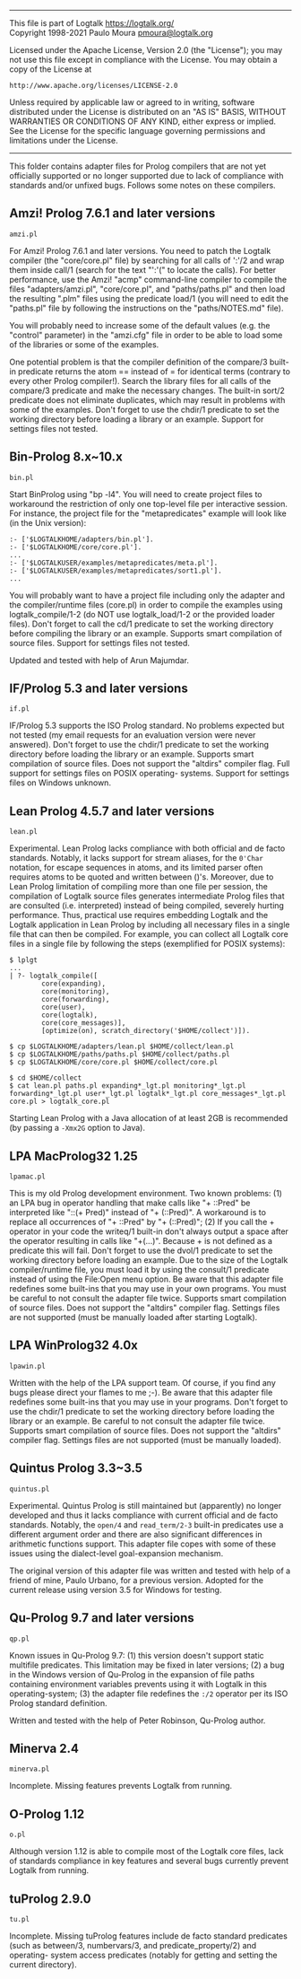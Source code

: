 ________________________________________________________________________

This file is part of Logtalk <https://logtalk.org/>  
Copyright 1998-2021 Paulo Moura <pmoura@logtalk.org>

Licensed under the Apache License, Version 2.0 (the "License");
you may not use this file except in compliance with the License.
You may obtain a copy of the License at

    http://www.apache.org/licenses/LICENSE-2.0

Unless required by applicable law or agreed to in writing, software
distributed under the License is distributed on an "AS IS" BASIS,
WITHOUT WARRANTIES OR CONDITIONS OF ANY KIND, either express or implied.
See the License for the specific language governing permissions and
limitations under the License.
________________________________________________________________________


This folder contains adapter files for Prolog compilers that are not yet
officially supported or no longer supported due to lack of compliance
with standards and/or unfixed bugs. Follows some notes on these compilers.


Amzi! Prolog 7.6.1 and later versions
-------------------------------------

	amzi.pl

For Amzi! Prolog 7.6.1 and later versions. You need to patch the Logtalk 
compiler (the "core/core.pl" file) by searching for all calls of 
':'/2 and wrap them inside call/1 (search for the text "':'(" to locate
the calls). For better performance, use the Amzi! "acmp" command-line 
compiler to compile the files "adapters/amzi.pl", "core/core.pl", 
and "paths/paths.pl" and then load the resulting ".plm" files 
using the predicate load/1 (you will need to edit the "paths.pl" file 
by following the instructions on the "paths/NOTES.md" file).

You will probably need to increase some of the default values (e.g. the 
"control" parameter) in the "amzi.cfg" file in order to be able to load 
some of the libraries or some of the examples.

One potential problem is that the compiler definition of the compare/3 
built-in predicate returns the atom == instead of = for identical terms 
(contrary to every other Prolog compiler!). Search the library files for 
all calls of the compare/3 predicate and make the necessary changes.
The built-in sort/2 predicate does not eliminate duplicates, which may 
result in problems with some of the examples. Don't forget to use the 
chdir/1 predicate to set the working directory before loading a library 
or an example. Support for settings files not tested.


Bin-Prolog 8.x~10.x
-------------------

	bin.pl

Start BinProlog using "bp -l4". You will need to create project files to 
workaround the restriction of only one top-level file per interactive 
session. For instance, the project file for the "metapredicates" example
will look like (in the Unix version):

	:- ['$LOGTALKHOME/adapters/bin.pl'].
	:- ['$LOGTALKHOME/core/core.pl'].
	...
	:- ['$LOGTALKUSER/examples/metapredicates/meta.pl'].
	:- ['$LOGTALKUSER/examples/metapredicates/sort1.pl'].
	...

You will probably want to have a project file including only the adapter
and the compiler/runtime files (core.pl) in order to compile the
examples using logtalk_compile/1-2 (do NOT use logtalk_load/1-2 or the 
provided loader files). Don't forget to call the cd/1 predicate to set 
the working directory before compiling the library or an example. 
Supports smart compilation of source files. Support for settings files 
not tested.

Updated and tested with help of Arun Majumdar.


IF/Prolog 5.3 and later versions
--------------------------------

	if.pl

IF/Prolog 5.3 supports the ISO Prolog standard. No problems expected
but not tested (my email requests for an evaluation version were never
answered). Don't forget to use the chdir/1 predicate to set the 
working directory before loading the library or an example. Supports 
smart compilation of source files. Does not support the "altdirs" 
compiler flag. Full support for settings files on POSIX operating-
systems. Support for settings files on Windows unknown.


Lean Prolog 4.5.7 and later versions
------------------------------------

	lean.pl

Experimental. Lean Prolog lacks compliance with both official and de facto
standards. Notably, it lacks support for stream aliases, for the `0'Char`
notation, for escape sequences in atoms, and its limited parser often
requires atoms to be quoted and written between ()'s. Moreover, due to
Lean Prolog limitation of compiling more than one file per session, the
compilation of Logtalk source files generates intermediate Prolog files
that are consulted (i.e. interpreted) instead of being compiled, severely
hurting performance. Thus, practical use requires embedding Logtalk and the
Logtalk application in Lean Prolog by including all necessary files in a
single file that can then be compiled. For example, you can collect all
Logtalk core files in a single file by following the steps (exemplified
for POSIX systems):

	$ lplgt
	...
	| ?- logtalk_compile([
			core(expanding),
			core(monitoring),
			core(forwarding),
			core(user),
			core(logtalk),
			core(core_messages)],
			[optimize(on), scratch_directory('$HOME/collect')]).

	$ cp $LOGTALKHOME/adapters/lean.pl $HOME/collect/lean.pl
	$ cp $LOGTALKHOME/paths/paths.pl $HOME/collect/paths.pl
	$ cp $LOGTALKHOME/core/core.pl $HOME/collect/core.pl

	$ cd $HOME/collect
	$ cat lean.pl paths.pl expanding*_lgt.pl monitoring*_lgt.pl forwarding*_lgt.pl user*_lgt.pl logtalk*_lgt.pl core_messages*_lgt.pl core.pl > logtalk_core.pl

Starting Lean Prolog with a Java allocation of at least 2GB is recommended
(by passing a `-Xmx2G` option to Java).


LPA MacProlog32 1.25
--------------------

	lpamac.pl

This is my old Prolog development environment. Two known problems: (1) an
LPA bug in operator handling that make calls like "\+ ::Pred" be 
interpreted like "::(\+ Pred)" instead of "\+ (::Pred)". A workaround is 
to replace all occurrences of "\+ ::Pred" by "\+ (::Pred)"; (2) If you call
the \+ operator in your code the writeq/1 built-in don't always output a 
space after the operator resulting in calls like "\+(...)". Because \+ is 
not defined as a predicate this will fail. Don't forget to use the dvol/1 
predicate to set the working directory before loading an example.
Due to the size of the Logtalk compiler/runtime file, you must load it by 
using the consult/1 predicate instead of using the File:Open menu option.
Be aware that this adapter file redefines some built-ins that
you may use in your own programs. You must be careful to not consult the 
adapter file twice. Supports smart compilation of source files. Does not 
support the "altdirs" compiler flag. Settings files are not supported 
(must be manually loaded after starting Logtalk).


LPA WinProlog32 4.0x
--------------------

	lpawin.pl

Written with the help of the LPA support team. Of course, if you find
any bugs please direct your flames to me ;-). Be aware that this adapter
file redefines some built-ins that you may use in your programs. Don't 
forget to use the chdir/1 predicate to set the working directory before 
loading the library or an example. Be careful to not consult the adapter 
file twice. Supports smart compilation of source files. Does not support 
the "altdirs" compiler flag. Settings files are not supported (must be 
manually loaded).


Quintus Prolog 3.3~3.5
----------------------

	quintus.pl

Experimental. Quintus Prolog is still maintained but (apparently) no
longer developed and thus it lacks compliance with current official and
de facto standards. Notably, the `open/4` and `read_term/2-3` built-in
predicates use a different argument order and there are also significant
differences in arithmetic functions support. This adapter file copes with
some of these issues using the dialect-level goal-expansion mechanism.

The original version of this adapter file was written and tested with help
of a friend of mine, Paulo Urbano, for a previous version. Adopted for the
current release using version 3.5 for Windows for testing.


Qu-Prolog 9.7 and later versions
--------------------------------

	qp.pl

Known issues in Qu-Prolog 9.7: (1) this version doesn't support static
multifile predicates. This limitation may be fixed in later versions;
(2) a bug in the Windows version of Qu-Prolog in the expansion of file
paths containing environment variables prevents using it with Logtalk
in this operating-system; (3) the adapter file redefines the `:/2`
operator per its ISO Prolog standard definition.

Written and tested with the help of Peter Robinson, Qu-Prolog author.


Minerva 2.4
-----------

	minerva.pl

Incomplete. Missing features prevents Logtalk from running.


O-Prolog 1.12
-------------

	o.pl

Although version 1.12 is able to compile most of the Logtalk core files,
lack of standards compliance in key features and several bugs currently
prevent Logtalk from running.


tuProlog 2.9.0
--------------

	tu.pl

Incomplete. Missing tuProlog features include de facto standard predicates
(such as between/3, numbervars/3, and predicate_property/2) and operating-
system access predicates (notably for getting and setting the current
directory).
